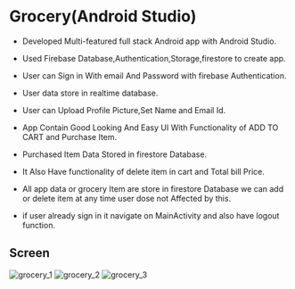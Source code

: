 # Grocery(Android Studio)
- Developed Multi-featured full stack  Android app with Android Studio.


- Used Firebase Database,Authentication,Storage,firestore to create app.
- User can Sign in With email And Password with firebase Authentication.
- User data store in realtime database.
- User can Upload Profile Picture,Set Name and Email Id.
- App Contain Good Looking And Easy UI With Functionality of ADD TO CART and Purchase Item. 
- Purchased Item Data Stored in firestore Database.
- It Also Have functionality of delete item in cart and Total bill Price. 
- All app data or grocery Item are store in firestore Database we can add or delete item at any time user dose not Affected by this.
- if user already sign in it navigate on MainActivity and also have logout function. 

## Screen
![grocery_1](https://user-images.githubusercontent.com/89833644/152638389-565c3dcc-ba93-4b90-83bd-2b909e0f9e23.jpg)
![grocery_2](https://user-images.githubusercontent.com/89833644/152638403-937c7d45-80ba-4add-8286-909286176b06.jpg)
![grocery_3](https://user-images.githubusercontent.com/89833644/152638411-c985c0f3-7441-46d2-9d9a-125439c341ca.jpg)




